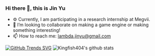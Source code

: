 ### Hi there 👋, this is Jin Yu

- ⚙️ Currently, I am participating in a research internship at Megvii.
- 👯 I’m looking to collaborate on making a game engine or making something interesting!  
- 📫 How to reach me: [lambda.jinyu@gmail.com](lambda.jinyu@gmail.com)

[![GitHub Trends SVG](https://api.githubtrends.io/user/svg/Kingfish404/langs?time_range=one_year&include_private=True&loc_metric=changed&compact=True&theme=classic)](https://githubtrends.io)
![Kingfish404's github stats](https://github-readme-stats.vercel.app/api?username=kingfish404&hide=issues&hide_rank=true)
